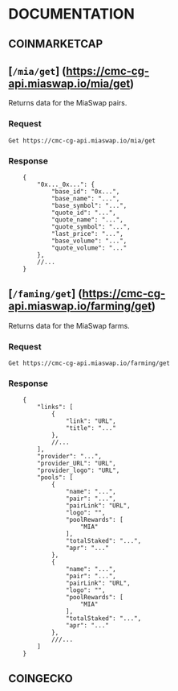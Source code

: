 # DOCUMENTATION
    


## COINMARKETCAP
## [`/mia/get`] (https://cmc-cg-api.miaswap.io/mia/get)
Returns data for the MiaSwap pairs.

### Request 
`Get https://cmc-cg-api.miaswap.io/mia/get`

### Response 
```json5
    {
        "0x..._0x...": {
            "base_id": "0x...",
            "base_name": "...",
            "base_symbol": "...",
            "quote_id": "...",
            "quote_name": "...",
            "quote_symbol": "...",
            "last_price": "...",
            "base_volume": "...",
            "quote_volume": "..."
        },
        //...
    }
```
## [`/faming/get`] (https://cmc-cg-api.miaswap.io/farming/get)
Returns data for the MiaSwap farms.

### Request 
`Get https://cmc-cg-api.miaswap.io/farming/get`

### Response 
```json5
    {
        "links": [
            {
                "link": "URL",
                "title": "..."
            },
            //...
        ],
        "provider": "...",
        "provider_URL": "URL",
        "provider_logo": "URL",
        "pools": [
            {
                "name": "...",
                "pair": "...",
                "pairLink": "URL",
                "logo": "",
                "poolRewards": [
                    "MIA"
                ],
                "totalStaked": "...",
                "apr": "..."
            },
            {
                "name": "...",
                "pair": "...",
                "pairLink": "URL",
                "logo": "",
                "poolRewards": [
                    "MIA"
                ],
                "totalStaked": "...",
                "apr": "..."
            },
            ///...
        ]
    }
```



## COINGECKO

